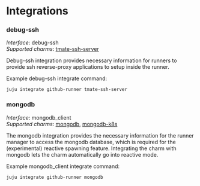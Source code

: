 # Integrations

### debug-ssh

_Interface_: debug-ssh    
_Supported charms_: [tmate-ssh-server](https://charmhub.io/tmate-ssh-server)

Debug-ssh integration provides necessary information for runners to provide ssh reverse-proxy
applications to setup inside the runner. 

Example debug-ssh integrate command: 
```
juju integrate github-runner tmate-ssh-server
```


### mongodb

_Interface_: mongodb_client   
_Supported charms_: [mongodb](https://charmhub.io/mongodb), [mongodb-k8s](https://charmhub.io/mongodb-k8s)

The mongodb integration provides the necessary information for the runner manager to access
the mongodb database, which is required for the (experimental) reactive spawning feature.
Integrating the charm with mongodb lets the charm automatically go into reactive mode.

Example mongodb_client integrate command: 
```
juju integrate github-runner mongodb
```